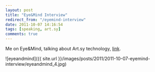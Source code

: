 ```yaml
---
layout: post
title: "Eye&Mind Interview"
redirect_from: "/eyemind-interview"
date: 2011-10-07 14:16:54
tags: [speaking, art.sy]
comments: true
---
```

Me on Eye&Mind, talking about Art.sy technology, [link](http://www.eyeandmind.com/2011/10/art-sy-with-daniel-doubrovkine/).

![eyeandmind]({{ site.url }}/images/posts/2011/2011-10-07-eyemind-interview/eyeandmind_4.jpg)

